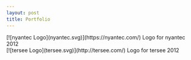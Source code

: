```yaml
---
layout: post
title: Portfolio
---
```


<div markdown="1" class="img-block">
[![nyantec Logo](nyantec.svg)](https://nyantec.com/)
Logo for nyantec 2012
</div>

<div markdown="1" class="img-block">
[![tersee Logo](tersee.svg)](http://tersee.com/)
Logo for tersee 2012
</div>
